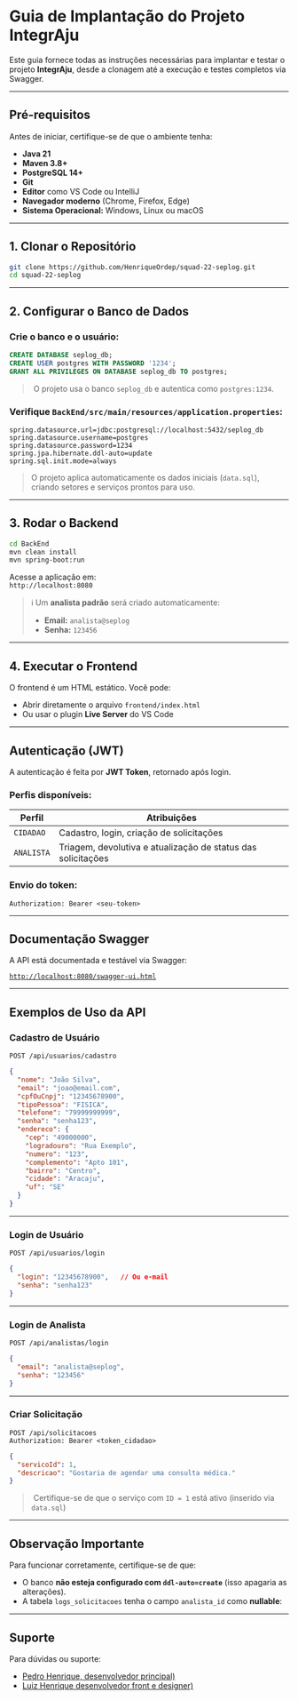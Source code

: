 
#  Guia de Implantação do Projeto **IntegrAju**

Este guia fornece todas as instruções necessárias para implantar e testar o projeto **IntegrAju**, desde a clonagem até a execução e testes completos via Swagger.

---

##  Pré-requisitos

Antes de iniciar, certifique-se de que o ambiente tenha:

-  **Java 21**
-  **Maven 3.8+**
-  **PostgreSQL 14+**
-  **Git**
-  **Editor** como VS Code ou IntelliJ
-  **Navegador moderno** (Chrome, Firefox, Edge)
- **Sistema Operacional:** Windows, Linux ou macOS
---

##  1. Clonar o Repositório

```bash
git clone https://github.com/HenriqueOrdep/squad-22-seplog.git
cd squad-22-seplog
```

---

##  2. Configurar o Banco de Dados

### Crie o banco e o usuário:

```sql
CREATE DATABASE seplog_db;
CREATE USER postgres WITH PASSWORD '1234';
GRANT ALL PRIVILEGES ON DATABASE seplog_db TO postgres;
```

> ️ O projeto usa o banco `seplog_db` e autentica como `postgres:1234`.

###  Verifique `BackEnd/src/main/resources/application.properties`:

```properties
spring.datasource.url=jdbc:postgresql://localhost:5432/seplog_db
spring.datasource.username=postgres
spring.datasource.password=1234
spring.jpa.hibernate.ddl-auto=update
spring.sql.init.mode=always
```

>  O projeto aplica automaticamente os dados iniciais (`data.sql`), criando setores e serviços prontos para uso.

---

##  3. Rodar o Backend

```bash
cd BackEnd
mvn clean install
mvn spring-boot:run
```

Acesse a aplicação em:  
 `http://localhost:8080`

> ℹ Um **analista padrão** será criado automaticamente:
> - **Email:** `analista@seplog`
> - **Senha:** `123456`

---

##  4. Executar o Frontend

O frontend é um HTML estático. Você pode:

-  Abrir diretamente o arquivo `frontend/index.html`
-  Ou usar o plugin **Live Server** do VS Code

---

##  Autenticação (JWT)

A autenticação é feita por **JWT Token**, retornado após login.

### Perfis disponíveis:

| Perfil    | Atribuições                                            |
|-----------|--------------------------------------------------------|
| `CIDADAO` | Cadastro, login, criação de solicitações               |
| `ANALISTA`| Triagem, devolutiva e atualização de status das solicitações |

### Envio do token:

```http
Authorization: Bearer <seu-token>
```

---

##  Documentação Swagger

A API está documentada e testável via Swagger:

 [`http://localhost:8080/swagger-ui.html`](http://localhost:8080/swagger-ui.html)

---

##  Exemplos de Uso da API

###  Cadastro de Usuário

```http
POST /api/usuarios/cadastro
```

```json
{
  "nome": "João Silva",
  "email": "joao@email.com",
  "cpfOuCnpj": "12345678900",
  "tipoPessoa": "FISICA",
  "telefone": "79999999999",
  "senha": "senha123",
  "endereco": {
    "cep": "49000000",
    "logradouro": "Rua Exemplo",
    "numero": "123",
    "complemento": "Apto 101",
    "bairro": "Centro",
    "cidade": "Aracaju",
    "uf": "SE"
  }
}
```

---

###  Login de Usuário

```http
POST /api/usuarios/login
```

```json
{
  "login": "12345678900",   // Ou e-mail 
  "senha": "senha123"
}
```

---

###  Login de Analista

```http
POST /api/analistas/login
```

```json
{
  "email": "analista@seplog",
  "senha": "123456"
}
```

---

###  Criar Solicitação

```http
POST /api/solicitacoes
Authorization: Bearer <token_cidadao>
```

```json
{
  "servicoId": 1,
  "descricao": "Gostaria de agendar uma consulta médica."
}
```

> ️ Certifique-se de que o serviço com `ID = 1` está ativo (inserido via `data.sql`)

---

##  Observação Importante

Para funcionar corretamente, certifique-se de que:

-  O banco **não esteja configurado com `ddl-auto=create`** (isso apagaria as alterações).
-  A tabela `logs_solicitacoes` tenha o campo `analista_id` como **nullable**:
---

##  Suporte

Para dúvidas ou suporte:

- [Pedro Henrique, desenvolvedor principal)](https://github.com/HenriqueOrdep)
- [Luiz Henrique desenvolvedor front e designer)](https://github.com/Lhzinxx)
